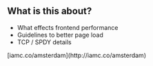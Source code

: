 ## What is this about?

* What effects frontend performance
* Guidelines to better page load
* TCP / SPDY details


<div class="slides-link">[iamc.co/amsterdam](http://iamc.co/amsterdam)</div>
